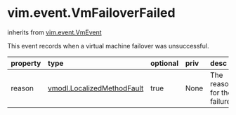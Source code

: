 vim.event.VmFailoverFailed
==========================
inherits from [vim.event.VmEvent](docs/vim.event.VmEvent.md)


This event records when a virtual machine failover was unsuccessful.

| property | type | optional | priv | desc |
|:---------|:-----|:---------|:-----|:-----|
| reason | [vmodl.LocalizedMethodFault](vmodl.LocalizedMethodFault.md "vmodl.LocalizedMethodFault") | true | None | The reason for the failure |


